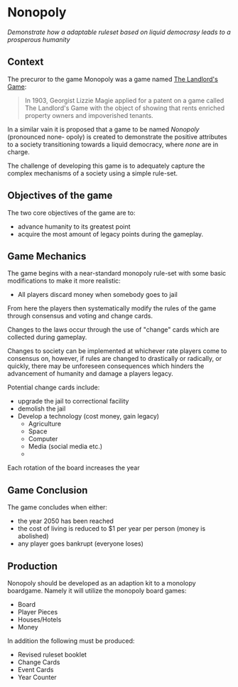 # Nonopoly

_Demonstrate how a adaptable ruleset based on liquid democrasy leads to a prosperous humanity_

## Context

The precuror to the game Monopoly was a game named [The Landlord's
Game](https://en.wikipedia.org/wiki/History_of_the_board_game_Monopoly#Game_development_1903%E2%80%931934): 

 > In 1903, Georgist Lizzie Magie applied for a patent on a game called The
 > Landlord's Game with the object of showing that rents enriched property
 > owners and impoverished tenants.

In a similar vain it is proposed that a game to be named _Nonopoly_
(pronounced none- opoly) is created to demonstrate the positive attributes
to a society transitioning towards a liquid democracy, where _none_ are in
charge. 

The challenge of developing this game is to adequately capture the complex
mechanisms of a society using a simple rule-set. 

## Objectives of the game 

The two core objectives of the game are to:
 - advance humanity to its greatest point
 - acquire the most amount of legacy points during the gameplay.  

## Game Mechanics

The game begins with a near-standard monopoly rule-set with some basic
modifications to make it more realistic:
 - All players discard money when somebody goes to jail

From here the players then systematically modify the rules of the game through
consensus and voting and change cards. 

Changes to the laws occur through the use of "change" cards
which are collected during gameplay. 

Changes to society can be implemented at whichever rate players
come to consensus on, however, if rules are changed to drastically
or radically, or quickly, there may be unforeseen consequences 
which hinders the advancement of humanity and damage a players legacy. 

Potential change cards include:
 - upgrade the jail to correctional facility
 - demolish the jail
 - Develop a technology (cost money, gain legacy) 
   - Agriculture
   - Space 
   - Computer
   - Media (social media etc.)  
   -   

Each rotation of the board increases the year 


## Game Conclusion

The game concludes when either:
 - the year 2050 has been reached
 - the cost of living is reduced to $1 per year per person (money is abolished)
 - any player goes bankrupt (everyone loses)

## Production

Nonopoly should be developed as an adaption kit to a monolopy boardgame. Namely
it will utilize the monopoly board games: 
 - Board
 - Player Pieces
 - Houses/Hotels
 - Money

In addition the following must be produced:
 - Revised ruleset booklet
 - Change Cards
 - Event Cards
 - Year Counter
